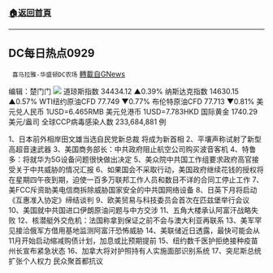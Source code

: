 ###  [:house:返回首頁](https://github.com/ourhimalayas/txt)
---


## DC每日热点0929
` 喜马拉雅-华盛顿DC农场` [轉載自GNews](https://gnews.org/zh-hans/1563288/)

编辑：楚门门
![](https://assets.gnews.org/wp-content/uploads/2021/09/61CCDEA8-311F-4E4A-B96E-6978C429588F-scaled.jpeg)
道琼斯指数 34434.12 ▲0.39%
纳斯达克指数 14630.15 ▲0.57%
WTI纽约原油CFD 77.749 ▼0.77%
布伦特原油CFD 77.713 ▼0.81%
美元兑人民币 1USD=6.465RMB
美元兑港币 1USD=7.783HKD
国际黄金 1740.29 美元/盎司
全球CCP病毒感染人数 233,684,881 例

1、日本前外相岸田文雄当选自民党新总裁 将成为新首相
2、平壤声称试射了新型高超音速武器
3、美国商务部长：中共政府阻止航空公司购买波音客机
4、特鲁多：将就华为5G设备问题很快做出决定
5、美众院中共国工作组要求政府高官接受关于中共威胁的情况汇报
6、如果国会不采取行动，美国政府继续花钱的授权将在星期四午夜到期，迫使一百多万联邦工作人员和数目不详的合同工停止工作
7、美FCC斥资助美电信商拆除威胁国家安全的中共国网络设备
8、日英下月将启动《互惠准入协定》缔结谈判
9、欧美贸易与科技委员会首次在匹兹堡举行会议
10、美国就中共国进口伊朗原油问题与中方交涉
11、五角大楼承认阿富汗战略失败
12、核潜艇外交危机：法国称拿到保证之前不会与澳大利亚再联系
13、美军罕见接洽俄军方借用基地监测阿富汗恐怖威胁
14、美联储近日透露，最快可能会从11月开始启动缩减购债计划，加息或比预期提前
15、纽约数千医护拒绝接种疫苗 州长宣布紧急状态
16、加拿大将对护照持有人实施面部识别系统
17、突尼斯总统扩张个人权力 民众聚首都抗议
